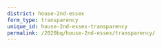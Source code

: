 ```yaml
---
district: house-2nd-essex
form_type: transparency
unique_id: house-2nd-essex-transparency
permalink: /2020bq/house-2nd-essex/transparency/
---
```

